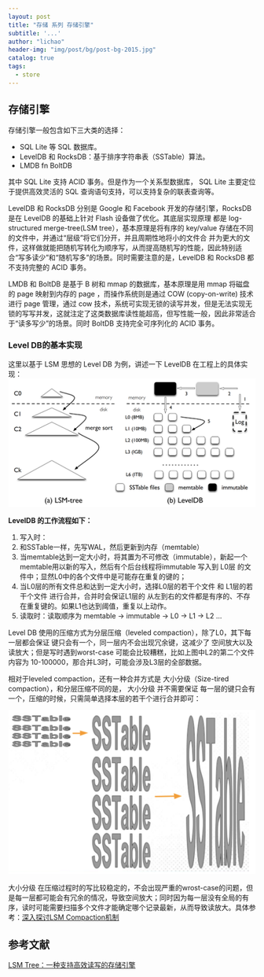 ```yaml
---
layout: post
title: "存储 系列 存储引擎"
subtitle: '...'
author: "lichao"
header-img: "img/post/bg/post-bg-2015.jpg"
catalog: true
tags:
  - store
---
```



## 存储引擎

存储引擎一般包含如下三大类的选择：

* SQL Lite 等 SQL 数据库。
* LevelDB 和 RocksDB：基于排序字符串表（SSTable）算法。
* LMDB fn BoltDB

其中 SQL Lite 支持 ACID 事务。但是作为一个关系型数据库， SQL Lite 主要定位于提供高效灵活的 SQL 查询语句支持，可以支持复杂的联表查询等。

LevelDB 和 RocksDB 分别是 Google 和 Facebook 开发的存储引擎，RocksDB 是在 LevelDB 的基础上针对 Flash 设备做了优化。其底层实现原理
都是 log-structured merge-tree(LSM tree），基本原理是将有序的 key/value 存储在不同的文件中，并通过“层级”将它们分开，并且周期性地将小的文件合
并为更大的文件，这样做就能把随机写转化为顺序写，从而提高随机写的性能，因此特别适合“写多读少”和“随机写多”的场景。同时需要注意的是，LevelDB 和 RocksDB 都不支持完整的 ACID 事务。

LMDB 和 BoltDB 是基于 B 树和 mmap 的数据库，基本原理是用 mmap 将磁盘的 page 映射到内存的 page ，而操作系统则是通过 COW (copy-on-write)
技术进行 page 管理，通过 cow 技术，系统可实现无锁的读写并发，但是无法实现无锁的写写并发，这就注定了这类数据库读性能超高，但写性能一般，因此非常适合于“读多写少”的场景。同时 BoltDB 支持完全可序列化的 ACID 事务。

### Level DB的基本实现

这里以基于 LSM 思想的 Level DB 为例，讲述一下 LevelDB 在工程上的具体实现：
![levelDB](/img/post/store/levelDB.png)

**LevelDB 的工作流程如下：**

1. 写入时：
2. 和SSTable一样，先写WAL，然后更新到内存（memtable）
3. 当memtable达到一定大小时，将其置为不可修改（immutable），新起一个memtable用以新的写入，然后有个后台线程将immutable 写入到 L0层 的文件中；显然L0中的各个文件中是可能存在重复的键的；
4. 当L0层的所有文件总和达到一定大小时，选择L0层的若干个文件 和 L1层的若干个文件 进行合并，合并时会保证L1层的 从左到右的文件都是有序的、不存在重复键的。如果L1也达到阈值，重复以上动作。
5. 读取时：读取顺序为 memtable -> immutable -> L0 -> L1 -> L2 ...

Level DB 使用的压缩方式为分层压缩（leveled compaction），除了L0，其下每一层都会保证 键只会有一个，同一层内不会出现冗余键，这减少了 空间放大以及读放大；但是写时遇到worst-case 可能会比较糟糕，比如上图中L2的第二个文件内容为 10-100000，那合并L3时，可能会涉及L3层的全部数据。

相对于leveled compaction，还有一种合并方式是 大小分级（Size-tired compaction），和分层压缩不同的是， 大小分级 并不需要保证 每一层的键只会有一个，压缩的时候，只需简单选择本层的若干个进行合并即可：

![levelDB3](/img/post/store/levelDB3.png)

大小分级 在压缩过程时的写比较稳定的，不会出现严重的wrost-case的问题，但是每一层都可能会有冗余的情况，导致空间放大；同时因为每一层没有全局的有序，读时可能需要扫描多个文件才能确定哪个记录最新，从而导致读放大。具体参考：[深入探讨LSM Compaction机制](https://developer.aliyun.com/article/758369)

## 参考文献

[LSM Tree：一种支持高效读写的存储引擎](https://hzhu212.github.io/posts/2d7c5edb/)

